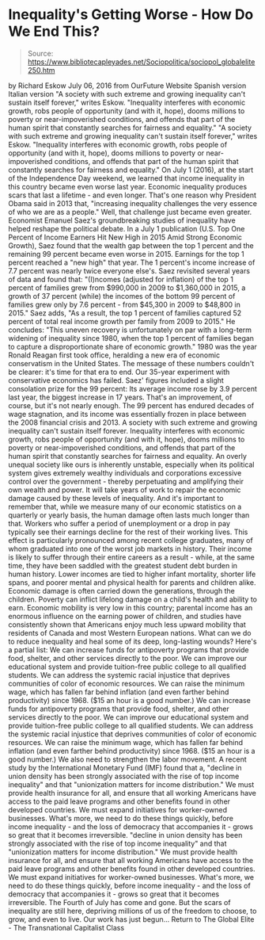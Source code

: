 # Inequality's Getting Worse - How Do We End This?

> Source: https://www.bibliotecapleyades.net/Sociopolitica/sociopol_globalelite250.htm

by Richard Eskow
July 06, 2016 from OurFuture Website
Spanish version
Italian version
"A society with such extreme and growing inequality can't sustain itself forever," writes Eskow. "Inequality interferes with economic growth, robs people of opportunity (and with it, hope), dooms millions to poverty or near-impoverished conditions, and offends that part of the human spirit that constantly searches for fairness and equality."
"A society with such extreme and growing inequality can't sustain itself forever," writes Eskow.
"Inequality interferes with economic growth, robs people of opportunity (and with it, hope), dooms millions to poverty or near-impoverished conditions, and offends that part of the human spirit that constantly searches for fairness and equality."
On July 1 (2016), at the start of the Independence Day weekend, we learned that income inequality in this country became even worse last year. Economic inequality produces scars that last a lifetime - and even longer.
That's one reason why President Obama said in 2013 that,
"increasing inequality challenges the very essence of who we are as a people."
Well, that challenge just became even greater.
Economist Emanuel Saez's groundbreaking studies of inequality have helped reshape the political debate.
In a July 1 publication (U.S. Top One Percent of Income Earners Hit New High in 2015 Amid Strong Economic Growth), Saez found that the wealth gap between the top 1 percent and the remaining 99 percent became even worse in 2015.
Earnings for the top 1 percent reached a "new high" that year. The 1 percent's income increase of 7.7 percent was nearly twice everyone else's.
Saez revisited several years of data and found that:
"(I)ncomes (adjusted for inflation) of the top 1 percent of families grew from $990,000 in 2009 to $1,360,000 in 2015, a growth of 37 percent (while) the incomes of the bottom 99 percent of families grew only by 7.6 percent - from $45,300 in 2009 to $48,800 in 2015."
Saez adds,
"As a result, the top 1 percent of families captured 52 percent of total real income growth per family from 2009 to 2015."
He concludes:
"This uneven recovery is unfortunately on par with a long-term widening of inequality since 1980, when the top 1 percent of families began to capture a disproportionate share of economic growth."
1980 was the year Ronald Reagan first took office, heralding a new era of economic conservatism in the United States.
The message of these numbers couldn't be clearer:
it's time for that era to end.
Our 35-year experiment with conservative economics has failed.
Saez' figures included a slight consolation prize for the 99 percent: Its average income rose by 3.9 percent last year, the biggest increase in 17 years. That's an improvement, of course, but it's not nearly enough.
The 99 percent has endured decades of wage stagnation, and its income was essentially frozen in place between the 2008 financial crisis and 2013.
A society with such extreme and growing inequality can't sustain itself forever. Inequality interferes with economic growth, robs people of opportunity (and with it, hope), dooms millions to poverty or near-impoverished conditions, and offends that part of the human spirit that constantly searches for fairness and equality.
An overly unequal society like ours is inherently unstable, especially when its political system gives extremely wealthy individuals and corporations excessive control over the government - thereby perpetuating and amplifying their own wealth and power.
It will take years of work to repair the economic damage caused by these levels of inequality.
And it's important to remember that, while we measure many of our economic statistics on a quarterly or yearly basis, the human damage often lasts much longer than that.
Workers who suffer a period of unemployment or a drop in pay typically see their earnings decline for the rest of their working lives. This effect is particularly pronounced among recent college graduates, many of whom graduated into one of the worst job markets in history.
Their income is likely to suffer through their entire careers as a result - while, at the same time, they have been saddled with the greatest student debt burden in human history.
Lower incomes are tied to higher infant mortality, shorter life spans, and poorer mental and physical health for parents and children alike.
Economic damage is often carried down the generations, through the children. Poverty can inflict lifelong damage on a child's health and ability to earn.
Economic mobility is very low in this country; parental income has an enormous influence on the earning power of children, and studies have consistently shown that Americans enjoy much less upward mobility that residents of Canada and most Western European nations.
What can we do to reduce inequality and heal some of its deep, long-lasting wounds?
Here's a partial list:
We can increase funds for antipoverty programs that provide food, shelter, and other services directly to the poor. We can improve our educational system and provide tuition-free public college to all qualified students. We can address the systemic racial injustice that deprives communities of color of economic resources. We can raise the minimum wage, which has fallen far behind inflation (and even farther behind productivity) since 1968. ($15 an hour is a good number.)
We can increase funds for antipoverty programs that provide food, shelter, and other services directly to the poor.
We can improve our educational system and provide tuition-free public college to all qualified students.
We can address the systemic racial injustice that deprives communities of color of economic resources.
We can raise the minimum wage, which has fallen far behind inflation (and even farther behind productivity) since 1968. ($15 an hour is a good number.)
We also need to strengthen the labor movement.
A recent study by the International Monetary Fund (IMF) found that a,
"decline in union density has been strongly associated with the rise of top income inequality" and that "unionization matters for income distribution." We must provide health insurance for all, and ensure that all working Americans have access to the paid leave programs and other benefits found in other developed countries. We must expand initiatives for worker-owned businesses. What's more, we need to do these things quickly, before income inequality - and the loss of democracy that accompanies it - grows so great that it becomes irreversible.
"decline in union density has been strongly associated with the rise of top income inequality" and that "unionization matters for income distribution."
We must provide health insurance for all, and ensure that all working Americans have access to the paid leave programs and other benefits found in other developed countries.
We must expand initiatives for worker-owned businesses.
What's more, we need to do these things quickly, before income inequality - and the loss of democracy that accompanies it - grows so great that it becomes irreversible.
The Fourth of July has come and gone.
But the scars of inequality are still here, depriving millions of us of the freedom to choose, to grow, and even to live.
Our work has just begun...
Return to The Global Elite - The Transnational Capitalist Class
